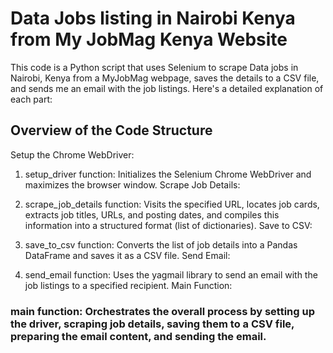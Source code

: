 # Data Jobs listing in Nairobi Kenya from My JobMag Kenya Website

This code is a Python script that uses Selenium to scrape Data jobs in Nairobi, Kenya from a MyJobMag webpage, saves the details to a CSV file, and sends me an email with the job listings. Here's a detailed explanation of each part:

## Overview of the Code Structure
Setup the Chrome WebDriver:

1. setup_driver function: Initializes the Selenium Chrome WebDriver and maximizes the browser window.
Scrape Job Details:

2. scrape_job_details function: Visits the specified URL, locates job cards, extracts job titles, URLs, and posting dates, and compiles this information into a structured format (list of dictionaries).
Save to CSV:

3. save_to_csv function: Converts the list of job details into a Pandas DataFrame and saves it as a CSV file.
Send Email:

4. send_email function: Uses the yagmail library to send an email with the job listings to a specified recipient.
Main Function:

### main function: Orchestrates the overall process by setting up the driver, scraping job details, saving them to a CSV file, preparing the email content, and sending the email.
